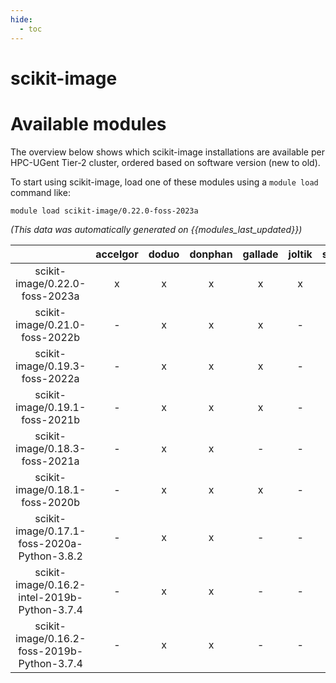 ```yaml
---
hide:
  - toc
---
```


scikit-image
============

# Available modules


The overview below shows which scikit-image installations are available per HPC-UGent Tier-2 cluster, ordered based on software version (new to old).

To start using scikit-image, load one of these modules using a `module load` command like:

```shell
module load scikit-image/0.22.0-foss-2023a
```

*(This data was automatically generated on {{modules_last_updated}})*  

| |accelgor|doduo|donphan|gallade|joltik|shinx|skitty|
| :---: | :---: | :---: | :---: | :---: | :---: | :---: | :---: |
|scikit-image/0.22.0-foss-2023a|x|x|x|x|x|x|x|
|scikit-image/0.21.0-foss-2022b|-|x|x|x|-|-|-|
|scikit-image/0.19.3-foss-2022a|-|x|x|x|-|x|-|
|scikit-image/0.19.1-foss-2021b|-|x|x|x|-|-|-|
|scikit-image/0.18.3-foss-2021a|-|x|x|-|-|-|-|
|scikit-image/0.18.1-foss-2020b|-|x|x|x|-|-|-|
|scikit-image/0.17.1-foss-2020a-Python-3.8.2|-|x|x|-|-|-|-|
|scikit-image/0.16.2-intel-2019b-Python-3.7.4|-|x|x|-|-|-|-|
|scikit-image/0.16.2-foss-2019b-Python-3.7.4|-|x|x|-|-|-|-|
